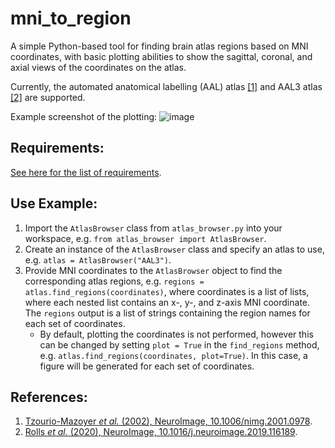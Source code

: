 # mni_to_region
A simple Python-based tool for finding brain atlas regions based on MNI coordinates, with basic plotting abilities to show the sagittal, coronal, and axial views of the coordinates on the atlas.

Currently, the automated anatomical labelling (AAL) atlas [[1]](#References) and AAL3 atlas [[2]](#References) are supported.

Example screenshot of the plotting:
![image](https://user-images.githubusercontent.com/56922019/178039475-998e077b-482f-4fbe-94af-88e1891b493b.png)

## Requirements:
[See here for the list of requirements](requirements.txt).

## Use Example:
1. Import the `AtlasBrowser` class from `atlas_browser.py` into your workspace, e.g. `from atlas_browser import AtlasBrowser`.
2. Create an instance of the `AtlasBrowser` class and specify an atlas to use, e.g. `atlas = AtlasBrowser("AAL3")`.
3. Provide MNI coordinates to the `AtlasBrowser` object to find the corresponding atlas regions, e.g. `regions = atlas.find_regions(coordinates)`, where coordinates is a list of lists, where each nested list contains an x-, y-, and z-axis MNI coordinate. The `regions` output is a list of strings containing the region names for each set of coordinates.
   - By default, plotting the coordinates is not performed, however this can be changed by setting `plot = True` in the `find_regions` method, e.g. `atlas.find_regions(coordinates, plot=True)`. In this case, a figure will be generated for each set of coordinates.

## References:
1. [Tzourio-Mazoyer *et al.* (2002), NeuroImage, 10.1006/nimg.2001.0978](https://www.sciencedirect.com/science/article/pii/S1053811901909784).
2. [Rolls *et al.* (2020), NeuroImage, 10.1016/j.neuroimage.2019.116189](https://www.sciencedirect.com/science/article/pii/S1053811919307803).
